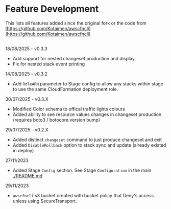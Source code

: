 # Feature Development

This lists all features added since the original fork or the code from [https://github.com/Kotaimen/awscfncli](https://github.com/Kotaimen/awscfncli)

##

18/08/2025 - v0.3.3
- Add support for nested changeset production and display.
- Fix for nested stack event printing

14/08/2025 - v0.3.2

 - Add `RoleARN` parameter to Stage config to allow any stacks within stage to use the same CloudFormation deployment role.

30/07/2025 - v0.3.X

- Modified Color schema to offical traffic lights colours
- Added ability to see resource values changes in changeset production (requires boto3 / botocore version bump)

29/07/2025 - v0.2.X

- Added distinct `changeset` command to just produce changeset and exit
- Added `DisableRollback` option to stack sync and update (already existed in deploy)

27/11/2023
- Added Stage `Config` section. See Stage `Configuration` in the main [./README.md](README.md)


29/11/2023
- `awscfncli` s3 bucket created with bucket policy that Deny's access unless using SecureTransport.